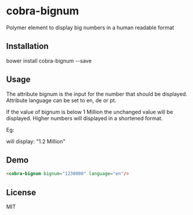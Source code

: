 # cobra-bignum
Polymer element to display big numbers in a human readable format
## Installation
bower install cobra-bignum --save
## Usage
The attribute bignum is the input for the number that should be displayed.
Attribute language can be set to en, de or pt.

If the value of bignum is below 1 Million the unchanged value will be displayed.
Higher numbers will displayed in a shortened format.

Eg:

<cobra-bignum bignum="1230000" language="en"/>

will display: "1.2 Million"


## Demo
<!--
```
<custom-element-demo>
  <template>
    <link rel="import" href="cobra-bignum.html">
    <next-code-block></next-code-block>
  </template>
</custom-element-demo>
```
-->
```html
<cobra-bignum bignum="1230000" language="en"/>
```



## License
MIT
